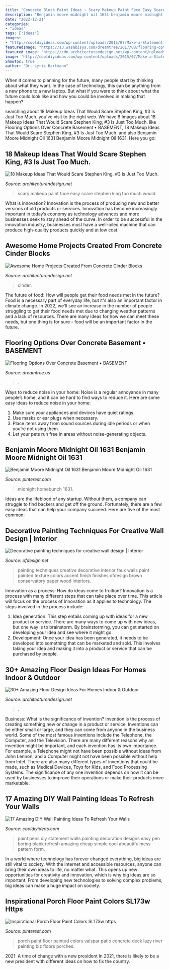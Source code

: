 ```yaml
---
title: "Concrete Block Paint Ideas ~ Scary Makeup Paint Face Easy Scare Stephen King Too Much Would"
description: "Benjamin moore midnight oil 1631 benjamin moore midnight oil 1631"
date: "2022-12-21"
categories:
- "ideas"
tags: ["ideas"]
images:
- "http://cooldiyideas.com/wp-content/uploads/2015/07/Make-a-Statement-Wall-with-Paint-Pens.jpg"
featuredImage: "https://s3.wasabisys.com/dreamtree/2017/08/flooring-options-over-concrete-basement-1024x1024.jpg"
featured_image: "https://cdn.architecturendesign.net/wp-content/uploads/2015/12/AD-Cinder-Block-Projects-13.jpg"
image: "http://cooldiyideas.com/wp-content/uploads/2015/07/Make-a-Statement-Wall-with-Paint-Pens.jpg"
ShowToc: true
author: "Dr. Lyric Hartmann"
---
```



When it comes to planning for the future, many people start by thinking about what they want. In the case of technology, this can be anything from a new phone to a new laptop. But what if you were to think about what the future could look like and how you could be involved in making that happen?

	

		
searching about 18 Makeup Ideas That Would Scare Stephen King, #3 Is Just Too Much. you've visit to the right web. We have 8 Images about 18 Makeup Ideas That Would Scare Stephen King, #3 Is Just Too Much. like Flooring Options Over Concrete Basement • BASEMENT, 18 Makeup Ideas That Would Scare Stephen King, #3 Is Just Too Much. and also Benjamin Moore Midnight Oil 1631 Benjamin Moore Midnight Oil 1631. Here you go:
		
    
## 18 Makeup Ideas That Would Scare Stephen King, #3 Is Just Too Much.

<img loading=lazy src="https://cdn.architecturendesign.net/wp-content/uploads/2015/10/AD-Scary-Make-Up-Ideas-05.jpg" onerror="this.onerror=null;this.src='https://tse3.mm.bing.net/th?id=OIP.J_Dr5AF53yBsWl7htGlVjgHaLH&amp;pid=15.1';" alt="18 Makeup Ideas That Would Scare Stephen King, #3 Is Just Too Much.">

_Source: architecturendesign.net_

>scary makeup paint face easy scare stephen king too much would. 

	

What is innovation?
Innovation is the process of producing new and better versions of old products or services. Innovation has become increasingly important in today’s economy as technology advances and more businesses seek to stay ahead of the curve. In order to be successful in the innovation industry, businesses must have a well-oiled machine that can produce high-quality products quickly and at low cost.

    
## Awesome Home Projects Created From Concrete Cinder Blocks

<img loading=lazy src="https://cdn.architecturendesign.net/wp-content/uploads/2015/12/AD-Cinder-Block-Projects-13.jpg" onerror="this.onerror=null;this.src='https://tse2.mm.bing.net/th?id=OIP.qZ-S_KpSZbCkW2OFWgkb1AHaLD&amp;pid=15.1';" alt="Awesome Home Projects Created From Concrete Cinder Blocks">

_Source: architecturendesign.net_

>cinder. 

	

The future of food: How will people get their food needs met in the future?
Food is a necessary part of everyday life, but it's also an important factor in climate change. In 2022, we'll see an increase in the number of people struggling to get their food needs met due to changing weather patterns and a lack of resources. There are many ideas for how we can meet these needs, but one thing is for sure - food will be an important factor in the future.

    
## Flooring Options Over Concrete Basement • BASEMENT

<img loading=lazy src="https://s3.wasabisys.com/dreamtree/2017/08/flooring-options-over-concrete-basement-1024x1024.jpg" onerror="this.onerror=null;this.src='https://tse4.mm.bing.net/th?id=OIP.1BkWaiv_lGJ-nl80CVgS2AHaHa&amp;pid=15.1';" alt="Flooring Options Over Concrete Basement • BASEMENT">

_Source: dreamtree.us_

>. 

	

Ways to reduce noise in your home:
Noise is a regular annoyance in many people’s home, and it can be hard to find ways to reduce it. Here are some easy ideas to reduce noise in your home:
1. Make sure your appliances and devices have quiet ratings.
2. Use masks or ear plugs when necessary.
3. Place items away from sound sources during idle periods or when you’re not using them.
4. Let your pets run free in areas without noise-generating objects.

    
## Benjamin Moore Midnight Oil 1631 Benjamin Moore Midnight Oil 1631

<img loading=lazy src="https://i.pinimg.com/736x/4b/c6/55/4bc655e07f9788afaca9451eaa9b2178.jpg" onerror="this.onerror=null;this.src='https://tse1.mm.bing.net/th?id=OIP.Z5-fbLCrxTvVZVoUcJN8kAHaE9&amp;pid=15.1';" alt="Benjamin Moore Midnight Oil 1631 Benjamin Moore Midnight Oil 1631">

_Source: pinterest.com_

>midnight homebunch 1631. 

	

Ideas are the lifeblood of any startup. Without them, a company can struggle to find backers and get off the ground. Fortunately, there are a few easy ideas that can help your company succeed. Here are five of the most common: 

    
## Decorative Painting Techniques For Creative Wall Design | Interior

<img loading=lazy src="http://www.ofdesign.net/wp-content/uploads/files/2/5/0/decorative-painting-techniques-for-creative-wall-design-17-250.jpg" onerror="this.onerror=null;this.src='https://tse1.mm.bing.net/th?id=OIP.yQxLJ1GGwyUvOiPGEgW2cAHaNA&amp;pid=15.1';" alt="Decorative painting techniques for creative wall design | Interior">

_Source: ofdesign.net_

>painting techniques creative decorative interior faux walls paint painted texture colors accent finish finishes ofdesign brown conservatory paper wood interiors. 

	

Innovation as a process: How do ideas come to fruition?
Innovation is a process with many different steps that can take place over time. This article will focus on the process of Innovation as it applies to technology. The steps involved in the process include: 
1. Idea generation: This step entails coming up with ideas for a new product or service. There are many ways to come up with new ideas, but one way is to brainstorm. By brainstorming, you can get started on developing your idea and see where it might go. 
2. Development: Once your idea has been generated, it needs to be developed into something that can be marketed and sold. This involves taking your idea and making it into a product or service that can be purchased by people. 

    
## 30+ Amazing Floor Design Ideas For Homes Indoor &amp; Outdoor

<img loading=lazy src="https://cdn.architecturendesign.net/wp-content/uploads/2015/08/AD-Indoor-Outdoor-Floor-Design-Ideas-15.jpg" onerror="this.onerror=null;this.src='https://tse3.mm.bing.net/th?id=OIP.eiWTKpve52P-LAoZl1umRwHaJ4&amp;pid=15.1';" alt="30+ Amazing Floor Design Ideas For Homes Indoor &amp; Outdoor">

_Source: architecturendesign.net_

>. 

	

Business: What is the significance of invention?
Invention is the process of creating something new or change in a product or service. Inventions can be either small or large, and they can come from anyone in the business world. Some of the most famous inventions include the Telephone, the Computer, and the Television. There are many different reasons why an invention might be important, and each invention has its own importance. For example, a Telephone might not have been possible without ideas from John Lennon, and a Computer might not have been possible without help from Intel. 
There are also many different types of inventions that could be made, such as Medical Devices, Toys for Kids, and Food Processing Systems. The significance of any one invention depends on how it can be used by businesses to improve their operations or make their products more marketable.

    
## 17 Amazing DIY Wall Painting Ideas To Refresh Your Walls

<img loading=lazy src="http://cooldiyideas.com/wp-content/uploads/2015/07/Make-a-Statement-Wall-with-Paint-Pens.jpg" onerror="this.onerror=null;this.src='https://tse2.mm.bing.net/th?id=OIP.zqB0R9tQCKmFtH8L1yxhOwHaLH&amp;pid=15.1';" alt="17 Amazing DIY Wall Painting Ideas To Refresh Your Walls">

_Source: cooldiyideas.com_

>paint pens diy statement walls painting decoration designs easy pen boring blank refresh amazing cheap simple cool abeautifulmess pattern form. 

	

In a world where technology has forever changed everything, big ideas are still vital to society. With the internet and accessible resources, anyone can bring their own ideas to life, no matter what. This opens up new opportunities for creativity and innovation, which is why big ideas are so important. From developing new technologies to solving complex problems, big ideas can make a huge impact on society.

    
## Inspirational Porch Floor Paint Colors SL173w Https

<img loading=lazy src="https://i.pinimg.com/736x/e6/e8/6a/e6e86a4e619a3d0c8d8736eaee4650ae.jpg" onerror="this.onerror=null;this.src='https://tse2.mm.bing.net/th?id=OIP.En8UGU1jEz90QxShkaCPgwHaKb&amp;pid=15.1';" alt="Inspirational Porch Floor Paint Colors SL173w https">

_Source: pinterest.com_

>porch paint floor painted colors valspar patio concrete deck lazy river painting biz floors porches. 

	

2021: A time of change with a new president
In 2021, there is likely to be a new president with different ideas on how to fix the country.

